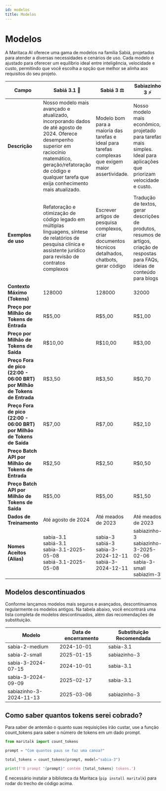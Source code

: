 ```yaml
---
id: modelos
title: Modelos
---
```


# Modelos
A Maritaca AI oferece uma gama de modelos na família Sabiá, projetados para atender a diversas necessidades e cenários de uso. Cada modelo é ajustado para oferecer um equilíbrio ideal entre inteligência, velocidade e custo, permitindo que você escolha a opção que melhor se alinha aos requisitos do seu projeto.

| **Campo** | **Sabiá 3.1** 🥇 |  **Sabiá 3** ⚖️ | **Sabiazinho 3** ⚡ |
|-----------|----------------|------------------|---------------|
| **Descrição**| Nosso modelo mais avançado e atualizado, incorporando dados de até agosto de 2024. Oferece desempenho superior em raciocínio matemático, geração/refatoração de código e qualquer tarefa que exija conhecimento mais atualizado. |  Modelo bom para a maioria das tarefas e ideal para tarefas complexas que exigem maior assertividade. | Nosso modelo mais econômico, projetado para tarefas mais simples. Ideal para aplicações  que priorizam velocidade e custo. | 
| **Exemplos de uso**  | Refatoração e otimização de código legado em múltiplas linguagens, síntese de relatórios de pesquisa clínica e assistente jurídico para revisão de contratos complexos |  Escrever artigos de pesquisa complexos, criar documentos técnicos detalhados, chatbots, gerar código|  Tradução de textos, gerar descrições de produtos, resumos de artigos, criação de respostas para FAQs, ideias de conteúdo para blogs  |  
| **Contexto Máximo (Tokens)**  | 128000 | 128000 | 32000 | 
| **Preço por Milhão de Tokens de Entrada** | R$5,00 | R$5,00 | R$1,00| 
| **Preço por Milhão de Tokens de Saída**   | R$10,00 | R$10,00| R$3,00 |  
| **Preço Fora de pico (22:00 - 06:00 BRT) por Milhão de Tokens de Entrada**  |R$3,50| R$3,50  | R$0,70 | 
| **Preço Fora de pico (22:00 - 06:00 BRT) por Milhão de Tokens de Saída** | R$7,00 | R$7,00 | R$2,10|
| **Preço Batch API por Milhão de Tokens de Entrada**  |R$2,50| R$2,50  | R$0,50 | 
| **Preço Batch API por Milhão de Tokens de Saída** | R$5,00 | R$5,00 | R$1,50|
| **Dados de Treinamento** | Até agosto de 2024 |Até meados de 2023 | Até meados de 2023 | 
| **Nomes Aceitos (Alias)** | sabia-3.1</br>sabiá-3.1</br>sabia-3.1-2025-05-08</br>sabiá-3.1-2025-05-08 | sabia-3</br>sabiá-3</br>sabia-3-2024-12-11</br>sabiá-3-2024-12-11 | sabiazinho-3</br>sabiazinho-3-2025-02-06</br>sabia-3-small</br>sabiazim-3 |


## Modelos descontinuados

Conforme lançamos modelos mais seguros e avançados, descontinuamos regularmente os modelos antigos. Na tabela abaixo, você encontrará uma lista completa de modelos descontinuados, além das recomendações de substituição.

| Modelo | Data de encerramento | Substituição Recomendada |
|-------|--------|-------|
| sabia-2-medium | 2024-10-01 | sabia-3.1 |
| sabia-2-small | 2025-01-15 | sabiazinho-3 |
| sabia-3-2024-07-15 | 2024-10-01 |sabia-3.1 |
| sabia-3-2024-09-09 | 2025-02-17 | sabia-3.1 |
| sabiazinho-3-2024-11-13	| 2025-03-06 | sabiazinho-3 | 

## Como saber quantos tokens serei cobrado?
Para saber de antemão o quanto suas requisições irão custar, use a função count_tokens para saber o número de tokens em um dado prompt.
```python
from maritalk import count_tokens

prompt = "Com quantos paus se faz uma canoa?"

total_tokens = count_tokens(prompt, model="sabia-3")

print(f'O prompt "{prompt}" contém {total_tokens} tokens.')
```

É necessário instalar a biblioteca da Maritaca (`pip install maritalk`) para rodar do trecho de código acima.
